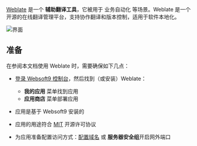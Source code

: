 [Weblate](https://weblate.org) 是一个 **辅助翻译工具**，它被用于 业务自动化  等场景。Weblate 是一个开源的在线翻译管理平台，支持协作翻译和版本控制，适用于软件本地化。


![界面](https://libs.websoft9.com/Websoft9/DocsPicture/zh/weblate/weblate-gui-websoft9.png)


## 准备

在参阅本文档使用 Weblate 时，需要确保如下几点：

- [登录 Websoft9 控制台](./login-console)，然后找到（或安装）Weblate：
  - **我的应用** 菜单找到应用 
  - **应用商店** 菜单部署应用

- 应用是基于 Websoft9 安装的


- 应用的用途符合 [MIT](https://opensource.org/licenses/MIT) 开源许可协议


- 为应用准备配置访问方式：[配置域名](./domain-set) 或 **服务器安全组**开启网外端口